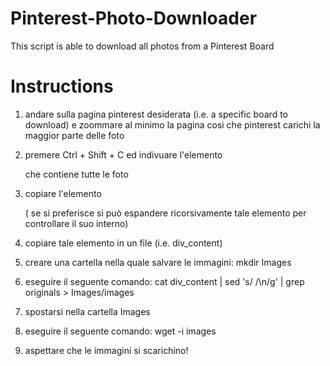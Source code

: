 # Pinterest-Photo-Downloader
This script is able to download all photos from a Pinterest Board


# Instructions

1. andare sulla pagina pinterest desiderata (i.e. a specific board to download) e zoommare al minimo la pagina cosi che pinterest carichi la maggior parte delle foto

2. premere Ctrl + Shift + C ed indivuare l'elemento <div></div> che contiene tutte le foto

3. copiare l'elemento <div></div> ( se si preferisce si può espandere ricorsivamente tale elemento per controllare il suo interno)

4. copiare tale elemento in un file (i.e. div_content)

5. creare una cartella nella quale salvare le immagini: mkdir Images

6. eseguire il seguente comando: cat div_content | sed 's/ /\n/g' | grep originals > Images/images

7. spostarsi nella cartella Images

8. eseguire il seguente comando: wget -i images

9. aspettare che le immagini si scarichino!
